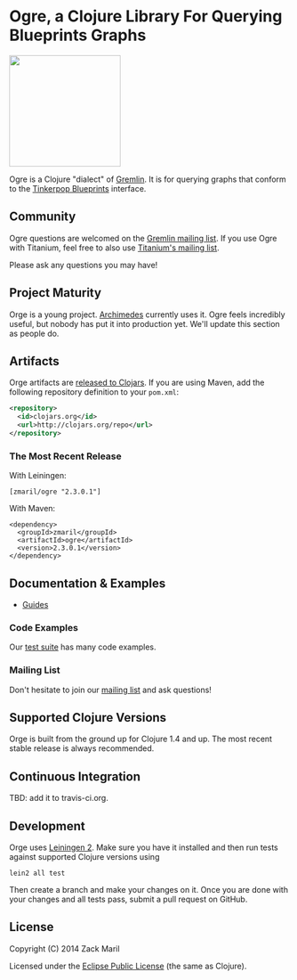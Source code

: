 # Ogre, a Clojure Library For Querying Blueprints Graphs

<img src="https://raw.github.com/clojurewerkz/ogre/master/ogre.png" height="200"></img>

Ogre is a Clojure "dialect" of [Gremlin](http://gremlin.tinkerpop.com).
It is for querying graphs that conform to the [Tinkerpop Blueprints](http://blueprints.tinkerpop.com) interface.

## Community

Ogre questions are welcomed on the [Gremlin mailing list](https://groups.google.com/forum/?fromgroups#!forum/gremlin-users).
If you use Ogre with Titanium, feel free to also use [Titanium's mailing list](https://groups.google.com/forum/#!forum/clojure-titanium).

Please ask any questions you may have!


## Project Maturity

Orge is a young project.
[Archimedes](https://github.com/clojurewerkz/archimedes) currently
uses it. Ogre feels incredibly useful, but nobody has put it into
production yet. We'll update this section as people do.



## Artifacts

Orge artifacts are [released to Clojars](https://clojars.org/clojurewerkz/ogre). If you are using Maven, add the following repository
definition to your `pom.xml`:

``` xml
<repository>
  <id>clojars.org</id>
  <url>http://clojars.org/repo</url>
</repository>
```

### The Most Recent Release

With Leiningen:

    [zmaril/ogre "2.3.0.1"]


With Maven:

    <dependency>
      <groupId>zmaril</groupId>
      <artifactId>ogre</artifactId>
      <version>2.3.0.1</version>
    </dependency>



## Documentation & Examples

 * [Guides](http://ogre.clojurewerkz.org/)


### Code Examples

Our [test suite](test/orge) has many code examples.


### Mailing List

Don't hesitate to join our [mailing list](https://groups.google.com/forum/#!forum/clojure-titanium) and ask questions!


## Supported Clojure Versions

Orge is built from the ground up for Clojure 1.4 and up. The most recent stable release
is always recommended.


## Continuous Integration

TBD: add it to travis-ci.org.


## Development

Orge uses [Leiningen 2](https://github.com/technomancy/leiningen/blob/master/doc/TUTORIAL.md). Make sure you have it installed and then run tests against
supported Clojure versions using

    lein2 all test

Then create a branch and make your changes on it. Once you are done with your changes and all tests pass, submit a pull request
on GitHub.



## License

Copyright (C) 2014 Zack Maril

Licensed under the [Eclipse Public License](http://www.eclipse.org/legal/epl-v10.html) (the same as Clojure).
